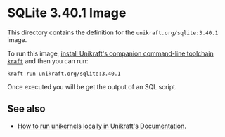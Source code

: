 # SQLite 3.40.1 Image

This directory contains the definition for the `unikraft.org/sqlite:3.40.1` image.

To run this image, [install Unikraft's companion command-line toolchain `kraft`](https://unikraft.org/docs/cli) and then you can run:

```
kraft run unikraft.org/sqlite:3.40.1
```

Once executed you will be get the output of an SQL script.

## See also

- [How to run unikernels locally in Unikraft's Documentation](https://unikraft.org/docs/cli/running).
